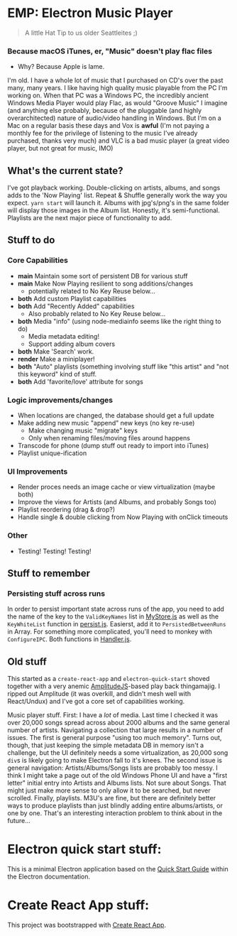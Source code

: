 # EMP: Electron Music Player
 > A little Hat Tip to us older Seattleites ;)
### Because macOS iTunes, er, "Music" doesn't play flac files
* Why? Because Apple is lame.

I'm old. I have a whole lot of music that I purchased on CD's over the past
many, many years. I like having high quality music playable from the PC I'm
working on. When that PC was a Windows PC, the incredibly ancient Windows Media
Player would play Flac, as would "Groove Music" I imagine (and anything else
probably, because of the pluggable (and highly overarchitected) nature of
audio/video handling in Windows. But I'm on a Mac on a regular basis these days
and Vox is **awful** (I'm not paying a monthly fee for the privilege of
listening to the music I've already purchased, thanks very much) and VLC is a
bad music player (a great video player, but not great for music, IMO)

## What's the current state?

I've got playback working. Double-clicking on artists, albums, and songs adds
to the 'Now Playing' list. Repeat & Shuffle generally work the way you expect.
`yarn start` will launch it. Albums with jpg's/png's in the same folder will
display those images in the Album list. Honestly, it's semi-functional.
Playlists are the next major piece of functionality to add.

## Stuff to do

### Core Capabilities
* **main** Maintain some sort of persistent DB for various stuff
* **main** Make Now Playing resilient to song additions/changes
  * potentially related to No Key Reuse below...
* **both** Add custom Playlist capabilities
* **both** Add "Recently Added" capabilities
  * Also probably related to No Key Reuse below...
* **both** Media "info" (using node-mediainfo seems like the right thing to do)
  * Media metadata editing!
  * Support adding album covers
* **both** Make 'Search' work.
* **render** Make a miniplayer!
* **both** "Auto" playlists (something involving stuff like "this artist" and "not this
keyword" kind of stuff.
* **both** Add 'favorite/love' attribute for songs

### Logic improvements/changes
* When locations are changed, the database should get a full update
* Make adding new music "append" new keys (no key re-use)
  * Make changing music "migrate" keys
  * Only when renaming files/moving files around happens
* Transcode for phone (dump stuff out ready to import into iTunes)
* Playlist unique-ification

### UI Improvements
* Render proces needs an image cache or view virtualization (maybe both)
* Improve the views for Artists (and Albums, and probably Songs too)
* Playlist reordering (drag & drop?)
* Handle single & double clicking from Now Playing with onClick timeouts

### Other
* Testing! Testing! Testing!

## Stuff to remember

### Persisting stuff across runs

In order to persist important state across runs of the app, you need to add the
name of the key to the `ValidKeyNames` list in
[MyStore.js](https://github.com/kevinfrei/music/blob/master/src/MyStore.js) as
well as the `KeyWhiteList` function in
[persist.js](https://github.com/kevinfrei/music/blob/master/static/main/persist.js).
Easierst, add it to `PersistedBetweenRuns` in Array. For something more
complicated, you'll need to monkey with `ConfigureIPC`. Both functions in
[Handler.js](https://github.com/kevinfrei/music/blob/master/src/Handler.js).

## Old stuff

This started as a `create-react-app` and `electron-quick-start` shoved together
with a very anemic
[AmplitudeJS](https://521dimensions.com/open-source/amplitudejs/)-based play
back thingamajig. I ripped out Amplitude (it was overkill, and didn't mesh well
with React/Undux) and I've got a core set of capabilities working.

Music player stuff. First: I have a *lot* of media. Last time I checked it was
over 20,000 songs spread across about 2000 albums and the same general number
of artists. Navigating a collection that large results in a number of issues.
The first is general purpose "using too much memory". Turns out, though, that
just keeping the simple metadata DB in memory isn't a challenge, but the UI
definitely needs a some virtualization, as 20,000 song `div`s is likely going
to make Electron fall to it's knees. The second issue is general navigation:
Artists/Albums/Songs lists are probably too messy. I think I might take a page
out of the old Windows Phone UI and have a "first letter" initial entry into
Artists and Albums lists. Not sure about Songs. That might just make more sense
to only allow it to be searched, but never scrolled. Finally, playlists. M3U's
are fine, but there are definitely better ways to produce playlists than just
blindly adding entire albums/artists, or one by one. That's an interesting
interaction problem to think about in the future...

# Electron quick start stuff:

This is a minimal Electron application based on the [Quick Start
Guide](https://electronjs.org/docs/tutorial/quick-start) within the Electron
documentation.


# Create React App stuff:

This project was bootstrapped with [Create React
App](https://github.com/facebook/create-react-app).


